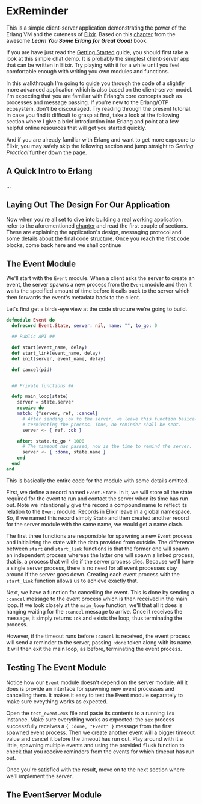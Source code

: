 ExReminder
==========

This is a simple client-server application demonstrating the power of the
Erlang VM and the cuteness of [Elixir][2]. Based on this [chapter][3] from the
awesome ***Learn You Some Erlang for Great Good!*** book.

If you are have just read the [Getting Started][1] guide, you should first take
a look at this simple chat demo. It is probably the simplest client-server app
that can be written in Elixir. Try playing with it for a while until you feel
comfortable enough with writing you own modules and functions.

In this walkthrough I'm going to guide you through the code of a slightly more
advanced application which is also based on the client-server model. I'm
expecting that you are familiar with Erlang's core concepts such as processes
and message passing. If you're new to the Erlang/OTP ecosystem, don't be
discouraged. Try reading through the present tutorial. In case you find it
difficult to grasp at first, take a look at the following section where I give
a brief introduction into Erlang and point at a few helpful online resources
that will get you started quickly.

And if you are already familiar with Erlang and want to get more exposure to
Elixir, you may safely skip the following section and jump straight to _Getting
Practical_ further down the page.

## A Quick Intro to Erlang ##

...

## Laying Out The Design For Our Application ##

Now when you're all set to dive into building a real working application, refer
to the aforementioned [chapter][3] and read the first couple of sections. These
are explaining the application's design, messaging protocol and some details
about the final code structure. Once you reach the first code blocks, come back
here and we shall continue

## The Event Module ##

We'll start with the `Event` module. When a client asks the server to create an
event, the server spawns a new process from the `Event` module and then it
waits the specified amount of time before it calls back to the server which
then forwards the event's metadata back to the client.

Let's first get a birds-eye view at the code structure we're going to build.

```elixir
defmodule Event do
  defrecord Event.State, server: nil, name: "", to_go: 0

  ## Public API ##

  def start(event_name, delay)
  def start_link(event_name, delay)
  def init(server, event_name, delay)

  def cancel(pid)


  ## Private functions ##

  defp main_loop(state)
    server = state.server
    receive do
    match: {^server, ref, :cancel}
      # After sending :ok to the server, we leave this function basically
      # terminating the process. Thus, no reminder shall be sent.
      server <- { ref, :ok }

    after: state.to_go * 1000
      # The timeout has passed, now is the time to remind the server.
      server <- { :done, state.name }
    end
  end
end
```

This is basically the entire code for the module with some details omitted.

First, we define a record named `Event.State`. In it, we will store all the
state required for the event to run and contact the server when its time has
run out. Note we intentionally give the record a compound name to reflect its
relation to the `Event` module. Records in Elixir leave in a global namespace.
So, if we named this record simply `State` and then created another record for
the server module with the same name, we would get a name clash.

The first three functions are responsible for spawning a new `Event` process
and initializing the state with the data provided from outside. The difference
between `start` and `start_link` functions is that the former one will spawn an
independent process whereas the latter one will spawn a linked process, that
is, a process that will die if the server process dies. Because we'll have a
single server process, there is no need for all event processes stay around if
the server goes down. Creating each event process with the `start_link`
function allows us to achieve exactly that.

Next, we have a function for cancelling the event. This is done by sending a
`:cancel` message to the event process which is then received in the main loop.
If we look closely at the `main_loop` function, we'll that all it does is
hanging waiting for the `:cancel` message to arrive. Once it receives the
message, it simply returns `:ok` and exists the loop, thus terminating the
process.

However, if the timeout runs before `:cancel` is received, the event process
will send a reminder to the server, passing `:done` token along with its name.
It will then exit the main loop, as before, terminating the event process.

## Testing The Event Module ##

Notice how our `Event` module doesn't depend on the server module. All it does
is provide an interface for spawning new event processes and cancelling them.
It makes it easy to test the Event module separately to make sure eveything
works as expected.

Open the `test_event.exs` file and paste its contents to a running `iex`
instance. Make sure everything works as expected: the `iex` process
successfully receives a `{ :done, "Event" }` message from the first spawned
event process. Then we create another event will a bigger timeout value and
cancel it before the timeout has run out. Play around with it a little,
spawning multiple events and using the provided `flush` function to check that
you receive reminders from the events for which timeout has run out.

Once you're satisfied with the result, move on to the next section where we'll
implement the server.

## The EventServer Module ##

  [1]: http://elixir-lang.org/getting_started/1.html
  [2]: http://elixir-lang.org/
  [3]: http://learnyousomeerlang.com/designing-a-concurrent-application
